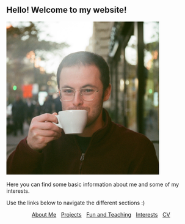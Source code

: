 <style>
body {
  background-image: url('/pictures/dict_background_us.png');
  background-size: 1000px;
}
</style>

## **Hello!** Welcome to my website!

<img src="/pictures/good_small.jpg" width="400" />

<p style="color: white;">

Here you can find some basic information about me and some of my interests.

Use the links below to navigate the different sections :)
</p>

<p align="center" style="color: white;">
  <a href="http://arielslepyan.me/Aboutme">About Me</a> |         
  <a href="http://arielslepyan.me/Projects">Projects</a> |
  <a href="http://arielslepyan.me/Fun">Fun and Teaching</a> |
  <a href="http://arielslepyan.me/Interests">Interests</a> |
  <a href="http://arielslepyan.me/CV">CV</a> |
</p>




